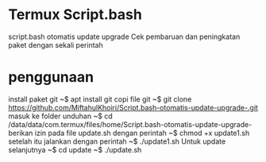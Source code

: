 # Termux Script.bash

script.bash otomatis update upgrade
Cek pembaruan dan peningkatan paket dengan sekali perintah 

# penggunaan

install paket git
~$ apt install git 
copi file git
~$ git clone https://github.com/MiftahulKhoiri/Script.bash-otomatis-update-upgrade-.git
masuk ke folder unduhan
~$ cd /data/data/com.termux/files/home/Script.bash-otomatis-update-upgrade-
berikan izin pada file update.sh dengan perintah
~$ chmod +x update1.sh
setelah itu jalankan dengan perintah 
~$ ./update1.sh
Untuk update selanjutnya 
~$ cd update 
~$ ./update.sh
